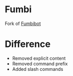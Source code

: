 # Fumbi
Fork of [Fumbibot](https://github.com/aizuon/FumbiBot)

# Difference
- Removed explicit content
- Removed command prefix
- Added slash commands
